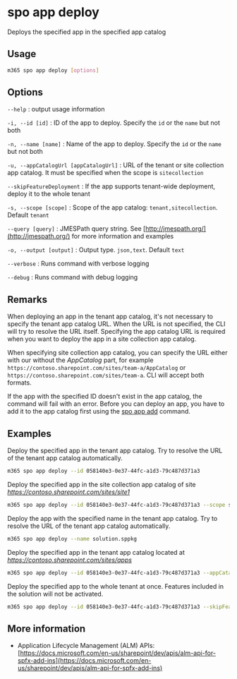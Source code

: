 # spo app deploy

Deploys the specified app in the specified app catalog

## Usage

```sh
m365 spo app deploy [options]
```

## Options

`--help`
: output usage information

`-i, --id [id]`
: ID of the app to deploy. Specify the `id` or the `name` but not both

`-n, --name [name]`
: Name of the app to deploy. Specify the `id` or the `name` but not both

`-u, --appCatalogUrl [appCatalogUrl]`
: URL of the tenant or site collection app catalog. It must be specified when the scope is `sitecollection`

`--skipFeatureDeployment`
: If the app supports tenant-wide deployment, deploy it to the whole tenant

`-s, --scope [scope]`
: Scope of the app catalog: `tenant,sitecollection`. Default `tenant`

`--query [query]`
: JMESPath query string. See [http://jmespath.org/](http://jmespath.org/) for more information and examples

`-o, --output [output]`
: Output type. `json,text`. Default `text`

`--verbose`
: Runs command with verbose logging

`--debug`
: Runs command with debug logging

## Remarks

When deploying an app in the tenant app catalog, it's not necessary to specify the tenant app catalog URL. When the URL is not specified, the CLI will try to resolve the URL itself. Specifying the app catalog URL is required when you want to deploy the app in a site collection app catalog.

When specifying site collection app catalog, you can specify the URL either with our without the _AppCatalog_ part, for example `https://contoso.sharepoint.com/sites/team-a/AppCatalog` or `https://contoso.sharepoint.com/sites/team-a`. CLI will accept both formats.

If the app with the specified ID doesn't exist in the app catalog, the command will fail with an error. Before you can deploy an app, you have to add it to the app catalog first using the [spo app add](./app-add.md) command.

## Examples

Deploy the specified app in the tenant app catalog. Try to resolve the URL of the tenant app catalog automatically.

```sh
m365 spo app deploy --id 058140e3-0e37-44fc-a1d3-79c487d371a3
```

Deploy the specified app in the site collection app catalog of site _https://contoso.sharepoint.com/sites/site1_

```sh
m365 spo app deploy --id 058140e3-0e37-44fc-a1d3-79c487d371a3 --scope sitecollection --appCatalogUrl https://contoso.sharepoint.com/sites/site1
```

Deploy the app with the specified name in the tenant app catalog. Try to resolve the URL of the tenant app catalog automatically.

```sh
m365 spo app deploy --name solution.sppkg
```

Deploy the specified app in the tenant app catalog located at _https://contoso.sharepoint.com/sites/apps_

```sh
m365 spo app deploy --id 058140e3-0e37-44fc-a1d3-79c487d371a3 --appCatalogUrl https://contoso.sharepoint.com/sites/apps
```

Deploy the specified app to the whole tenant at once. Features included in the solution will not be activated.

```sh
m365 spo app deploy --id 058140e3-0e37-44fc-a1d3-79c487d371a3 --skipFeatureDeployment
```

## More information

- Application Lifecycle Management (ALM) APIs: [https://docs.microsoft.com/en-us/sharepoint/dev/apis/alm-api-for-spfx-add-ins](https://docs.microsoft.com/en-us/sharepoint/dev/apis/alm-api-for-spfx-add-ins)